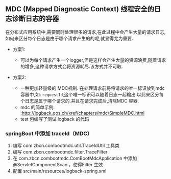 ## MDC (Mapped Diagnostic Context) 线程安全的日志诊断日志的容器

在分布式应用系统中,需要同时处理很多的请求,在此过程中会产生大量的请求日志,如何来区分每个日志是由于哪个请求产生的的呢,就显得尤为重要.
- 方案1:
   -  可以为每个请求产生一个logger,但是这样会产生大量的资源浪费,随着请求的增多,这种请求方式会将资源耗尽.该方式并不可取.
    
- 方案2:
    - 一种更加轻量级的 MDC机制. 在处理请求前将将请求的唯一标识放到mdc 容器中,如: `requestId`,这个唯一标识可以随着日志一起输出.以此来区分每个日志是属于哪个请求的.并且在请求完成后,清除MDC 容器.
    - mdc 的简单示例: :http://logback.qos.ch/xref/chapters/mdc/SimpleMDC.html
    - test 包编写了测试 logback 的代码
    
### springBoot 中添加 traceId（MDC）
1. 编写 com.zbcn.combootmdc.util.TraceIdUtil 工具类
2. 编写 com.zbcn.combootmdc.filter.TraceFilter
3. 在 com.zbcn.combootmdc.ComBootMdcApplication 中添加 @ServletComponentScan ，使得Filter 生效
4. 配置 src/main/resources/logback-spring.xml